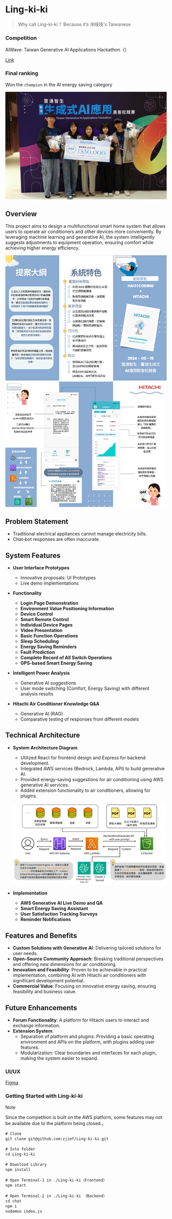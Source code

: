 # Ling-ki-ki

> Why call Ling-ki-ki？
> Because it’s 冷吱吱’s Taiwanese

### Competition

AIWave: Taiwan Generative AI Applications Hackathon（）

[Link](https://www.digitimes.com.tw/seminar/Hackathon_20240518/)

### Final ranking

Won the `champion` in the AI ​​energy saving category

![](./Images/champion.JPG)

## Overview

This project aims to design a multifunctional smart home system that allows users to operate air conditioners and other devices more conveniently. By leveraging machine learning and generative AI, the system intelligently suggests adjustments to equipment operation, ensuring comfort while achieving higher energy efficiency.

![](./Images/Intro1.png)
![](./Images/Intro2.png)

## Problem Statement

- Traditional electrical appliances cannot manage electricity bills.
- Chat-bot responses are often inaccurate.

## System Features

- **User Interface Prototypes**

  - Innovative proposals: UI Prototypes
  - Live demo implementations

- **Functionality**

  - **Login Page Demonstration**
  - **Environment Value Positioning Information**
  - **Device Control**
  - **Smart Remote Control**
  - **Individual Device Pages**
  - **Video Presentation**
  - **Basic Function Operations**
  - **Sleep Scheduling**
  - **Energy Saving Reminders**
  - **Fault Prediction**
  - **Complete Record of All Switch Operations**
  - **GPS-based Smart Energy Saving**

- **Intelligent Power Analysis**

  - Generative AI suggestions
  - User mode switching (Comfort, Energy Saving) with different analysis results

- **Hitachi Air Conditioner Knowledge Q&A**
  - Generative AI (RAG)
  - Comparative testing of responses from different models

## Technical Architecture

- **System Architecture Diagram**

  - Utilized React for frontend design and Express for backend development.
  - Integrated AWS services (Bedrock, Lambda, API) to build generative AI.
  - Provided energy-saving suggestions for air conditioning using AWS generative AI services.
  - Added extension functionality to air conditioners, allowing for plugins.

  ![](./Images/Architecture.png)

- **Implementation**
  - **AWS Generative AI Live Demo and QA**
  - **Smart Energy Saving Assistant**
  - **User Satisfaction Tracking Surveys**
  - **Reminder Notifications**

## Features and Benefits

- **Custom Solutions with Generative AI**: Delivering tailored solutions for user needs.
- **Open-Source Community Approach**: Breaking traditional perspectives and offering new dimensions for air conditioning.
- **Innovation and Feasibility**: Proven to be achievable in practical implementation, combining AI with Hitachi air conditioners with significant development potential.
- **Commercial Value**: Focusing on innovative energy saving, ensuring feasibility and business value.

## Future Enhancements

- **Forum Functionality**: A platform for Hitachi users to interact and exchange information.
- **Extension System**:
  - Separation of platform and plugins: Providing a basic operating environment and APIs on the platform, with plugins adding user features.
  - Modularization: Clear boundaries and interfaces for each plugin, making the system easier to expand.

### UI/UX

[Figma](https://www.figma.com/design/stY6W1VOqpvYoUjtjs4mTT/AWS?node-id=0-1&t=78w2QvYzGUFsR2bm-1)

### Getting Started with Ling-ki-ki

> [!NOTE]  
> Since the competition is built on the AWS platform, some features may not be available due to the platform being closed.。

```
# Clone
git clone git@github.com:zjimf/Ling-ki-ki.git

# Into folder
cd Ling-ki-ki

# Download Library
npm install

# Open Terminal-1 in ./Ling-ki-ki（Frontend）
npm start

# Open Terminal-2 in ./Ling-ki-ki （Backend）
cd chat
npm i
nodemon index.js
```
